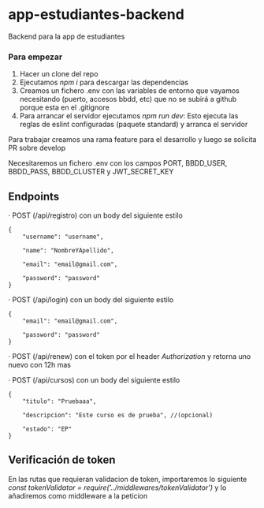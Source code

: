 # app-estudiantes-backend

Backend para la app de estudiantes

### Para empezar

1. Hacer un clone del repo
2. Ejecutamos _npm i_ para descargar las dependencias
3. Creamos un fichero .env con las variables de entorno que vayamos necesitando (puerto, accesos bbdd, etc) que no se subirá a github porque esta en el .gitignore
4. Para arrancar el servidor ejecutamos _npm run dev_: Esto ejecuta las reglas de eslint configuradas (paquete standard) y arranca el servidor

Para trabajar creamos una rama feature para el desarrollo y luego se solicita PR sobre develop

Necesitaremos un fichero .env con los campos PORT, BBDD_USER, BBDD_PASS, BBDD_CLUSTER y JWT_SECRET_KEY

## Endpoints

· POST (/api/registro) con un body del siguiente estilo

    {
        "username": "username",

        "name": "NombreYApellido",

        "email": "email@gmail.com",

        "password": "password"
    }
    
· POST (/api/login) con un body del siguiente estilo

    {
        "email": "email@gmail.com",

        "password": "password"
    }

· POST (/api/renew) con el token por el header _Authorization_ y retorna uno nuevo con 12h mas

· POST (/api/cursos) con un body del siguiente estilo

    {
        "titulo": "Pruebaaa",

        "descripcion": "Este curso es de prueba", //(opcional)

        "estado": "EP"
    }

## Verificación de token

En las rutas que requieran validacion de token, importaremos lo siguiente _const tokenValidator = require('../middlewares/tokenValidator')_ y lo añadiremos como middleware a la peticion

